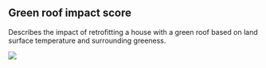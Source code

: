 ## Green roof impact score

Describes the impact of retrofitting a house with a green roof based on land surface temperature and surrounding greeness.

<img src="data/gtif/images/legends/gr_impact.png"></img>